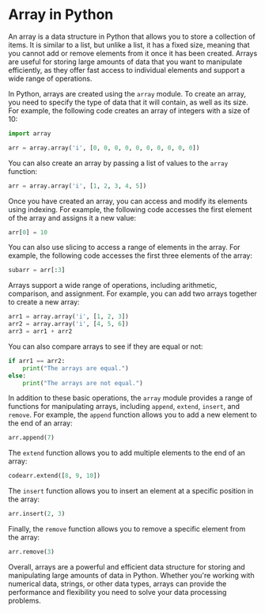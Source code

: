 # Array in Python

An array is a data structure in Python that allows you to store a collection of items. It is similar to a list, but unlike a list, it has a fixed size, meaning that you cannot add or remove elements from it once it has been created. Arrays are useful for storing large amounts of data that you want to manipulate efficiently, as they offer fast access to individual elements and support a wide range of operations.

In Python, arrays are created using the `array` module. To create an array, you need to specify the type of data that it will contain, as well as its size. For example, the following code creates an array of integers with a size of 10:

```python
import array

arr = array.array('i', [0, 0, 0, 0, 0, 0, 0, 0, 0, 0])
```

You can also create an array by passing a list of values to the `array` function:

```python
arr = array.array('i', [1, 2, 3, 4, 5])
```

Once you have created an array, you can access and modify its elements using indexing. For example, the following code accesses the first element of the array and assigns it a new value:

```python
arr[0] = 10
```

You can also use slicing to access a range of elements in the array. For example, the following code accesses the first three elements of the array:

```python
subarr = arr[:3]
```

Arrays support a wide range of operations, including arithmetic, comparison, and assignment. For example, you can add two arrays together to create a new array:

```python
arr1 = array.array('i', [1, 2, 3])
arr2 = array.array('i', [4, 5, 6])
arr3 = arr1 + arr2
```

You can also compare arrays to see if they are equal or not:

```python
if arr1 == arr2:
    print("The arrays are equal.")
else:
    print("The arrays are not equal.")
```

In addition to these basic operations, the `array` module provides a range of functions for manipulating arrays, including `append`, `extend`, `insert`, and `remove`. For example, the `append` function allows you to add a new element to the end of an array:

```python
arr.append(7)
```

The `extend` function allows you to add multiple elements to the end of an array:

```python
codearr.extend([8, 9, 10])
```

The `insert` function allows you to insert an element at a specific position in the array:

```python
arr.insert(2, 3)
```

Finally, the `remove` function allows you to remove a specific element from the array:

```python
arr.remove(3)
```

Overall, arrays are a powerful and efficient data structure for storing and manipulating large amounts of data in Python. Whether you're working with numerical data, strings, or other data types, arrays can provide the performance and flexibility you need to solve your data processing problems.